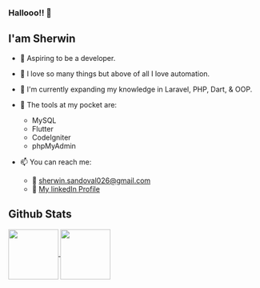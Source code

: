 ### Hallooo!! 👋

## I'am Sherwin

- 🤵 Aspiring to be a developer.
- 💖 I love so many things but above of all I love automation.
- 🧠 I'm currently expanding my knowledge in Laravel, PHP, Dart, & OOP.
- 🧰 The tools at my pocket are: 
  - MySQL
  - Flutter
  - CodeIgniter
  - phpMyAdmin


- 📫 You can reach me: 
  - 📧 [sherwin.sandoval026@gmail.com](mailto:sherwin.sandoval026@gmail.com)
  - 🔗 [My linkedIn Profile](https://www.linkedin.com/feed/)
 

## Github Stats
<a href="https://github.com/anuraghazra/github-readme-stats">
  <img height="100"  align="center" src="https://github-readme-stats.vercel.app/api?username=eSmooothie&show_icons=true&theme=dracula" />
</a>
<a href="https://github.com/anuraghazra/convoychat">
  <img height="100" align="center" src="https://github-readme-stats.vercel.app/api/top-langs/?username=eSmooothie&layout=compact" />
</a>

